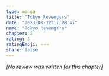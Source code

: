 ```yaml
---
type: manga
title: "Tokyo Revengers"
date: "2023-08-12T12:28:47"
name: "Tokyo Revengers"
chapter: 2
rating: 3
ratingEmoji: ⭐️⭐️⭐️
share: false
---
```


*[No review was written for this chapter]*
